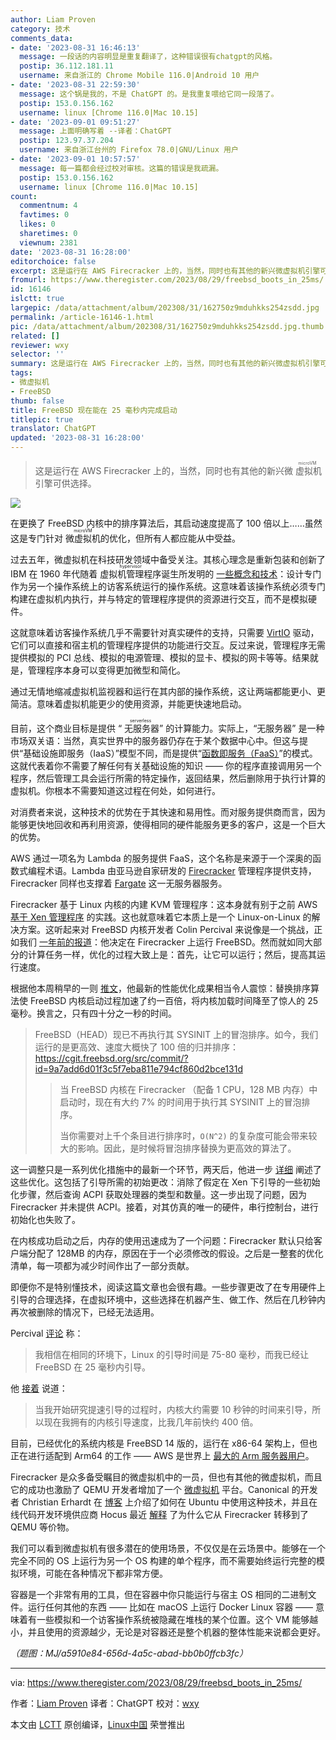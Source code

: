 ```yaml
---
author: Liam Proven
category: 技术
comments_data:
- date: '2023-08-31 16:46:13'
  message: 一段话的内容明显是重复翻译了，这种错误很有chatgpt的风格。
  postip: 36.112.181.11
  username: 来自浙江的 Chrome Mobile 116.0|Android 10 用户
- date: '2023-08-31 22:59:30'
  message: 这个锅是我的，不是 ChatGPT 的。是我重复喂给它同一段落了。
  postip: 153.0.156.162
  username: linux [Chrome 116.0|Mac 10.15]
- date: '2023-09-01 09:51:27'
  message: 上面明确写着 --译者：ChatGPT
  postip: 123.97.37.204
  username: 来自浙江台州的 Firefox 78.0|GNU/Linux 用户
- date: '2023-09-01 10:57:57'
  message: 每一篇都会经过校对审核。这篇的错误是我疏漏。
  postip: 153.0.156.162
  username: linux [Chrome 116.0|Mac 10.15]
count:
  commentnum: 4
  favtimes: 0
  likes: 0
  sharetimes: 0
  viewnum: 2381
date: '2023-08-31 16:28:00'
editorchoice: false
excerpt: 这是运行在 AWS Firecracker 上的，当然，同时也有其他的新兴微虚拟机引擎可供选择。
fromurl: https://www.theregister.com/2023/08/29/freebsd_boots_in_25ms/
id: 16146
islctt: true
largepic: /data/attachment/album/202308/31/162750z9mduhkks254zsdd.jpg
permalink: /article-16146-1.html
pic: /data/attachment/album/202308/31/162750z9mduhkks254zsdd.jpg.thumb.jpg
related: []
reviewer: wxy
selector: ''
summary: 这是运行在 AWS Firecracker 上的，当然，同时也有其他的新兴微虚拟机引擎可供选择。
tags:
- 微虚拟机
- FreeBSD
thumb: false
title: FreeBSD 现在能在 25 毫秒内完成启动
titlepic: true
translator: ChatGPT
updated: '2023-08-31 16:28:00'
---
```



> 
> 这是运行在 AWS Firecracker 上的，当然，同时也有其他的新兴微<ruby> 虚拟机 <rp>  （ </rp> <rt>  microVM </rt> <rp>  ） </rp></ruby>引擎可供选择。
> 
> 
> 


![](/data/attachment/album/202308/31/162750z9mduhkks254zsdd.jpg)


在更换了 FreeBSD 内核中的排序算法后，其启动速度提高了 100 倍以上……虽然这是专门针对 <ruby> 微虚拟机 <rt>  microVM </rt></ruby> 的优化，但所有人都应能从中受益。


过去五年，微虚拟机在科技研发领域中备受关注。其核心理念是重新包装和创新了 IBM 在 1960 年代随着 <ruby> 虚拟机管理程序 <rt>  hypervisor </rt></ruby> 诞生所发明的 [一些概念和技术](https://www.theregister.com/2011/07/14/brief_history_of_virtualisation_part_2/)：设计专门作为另一个操作系统上的访客系统运行的操作系统。这意味着该操作系统必须专门构建在虚拟机内执行，并与特定的管理程序提供的资源进行交互，而不是模拟硬件。


这就意味着访客操作系统几乎不需要针对真实硬件的支持，只需要 [VirtIO](https://wiki.osdev.org/Virtio) 驱动，它们可以直接和宿主机的管理程序提供的功能进行交互。反过来说，管理程序无需提供模拟的 PCI 总线、模拟的电源管理、模拟的显卡、模拟的网卡等等。结果就是，管理程序本身可以变得更加微型和简化。


通过无情地缩减虚拟机监视器和运行在其内部的操作系统，这让两端都能更小、更简洁。意味着虚拟机能更少的使用资源，并能更快速地启动。


目前，这个商业目标是提供 “<ruby> 无服务器 <rt>  serverless </rt></ruby>” 的计算能力。实际上，“无服务器” 是一种市场双关语：当然，真实世界中的服务器仍存在于某个数据中心中。但这与提供“基础设施即服务（IaaS）”模型不同，而是提供“[函数即服务（FaaS）](https://www.theregister.com/2018/12/19/serverless_computing_study/)”的模式。这就代表着你不需要了解任何有关基础设施的知识 —— 你的程序直接调用另一个程序，然后管理工具会运行所需的特定操作，返回结果，然后删除用于执行计算的虚拟机。你根本不需要知道这过程在何处，如何进行。


对消费者来说，这种技术的优势在于其快速和易用性。而对服务提供商而言，因为能够更快地回收和再利用资源，使得相同的硬件能服务更多的客户，这是一个巨大的优势。


AWS 通过一项名为 Lambda 的服务提供 FaaS，这个名称是来源于一个深奥的函数式编程术语。Lambda 由亚马逊自家研发的 [Firecracker](https://www.theregister.com/2018/11/27/aws_sets_firecracker/) 管理程序提供支持，Firecracker 同样也支撑着 [Fargate](https://www.theregister.com/2020/04/09/aws_revamps_fargate_serverless_containers/) 这一无服务器服务。


Firecracker 基于 Linux 内核的内建 KVM 管理程序：这本身就有别于之前 AWS [基于 Xen 管理程序](https://www.theregister.com/2017/11/07/aws_writes_new_kvm_based_hypervisor_to_make_its_cloud_go_faster/) 的实践。这也就意味着它本质上是一个 Linux-on-Linux 的解决方案。这听起来对 FreeBSD 内核开发者 Colin Percival 来说像是一个挑战，正如我们 [一年前的报道](https://www.theregister.com/2022/10/19/freebsd_comes_to_amazons_lightweight/)：他决定在 Firecracker 上运行 FreeBSD。然而就如同大部分的计算任务一样，优化的过程大致上是：首先，让它可以运行；然后，提高其运行速度。


根据他本周稍早的一则 [推文](https://twitter.com/cperciva/status/1693127769901969772)，他最新的性能优化成果相当令人震惊：替换排序算法使 FreeBSD 内核启动过程加速了约一百倍，将内核加载时间降至了惊人的 25 毫秒。换言之，只有四十分之一秒的时间。



> 
> FreeBSD（HEAD）现已不再执行其 SYSINIT 上的冒泡排序。如今，我们运行的是更高效、速度大概快了 100 倍的归并排序：<https://cgit.freebsd.org/src/commit/?id=9a7add6d01f3c5f7eba811e794cf860d2bce131d>
> 
> 
> 
> > 
> > 当 FreeBSD 内核在 Firecracker （配备 1 CPU，128 MB 内存）中启动时，现在有大约 7% 的时间用于执行其 SYSINIT 上的冒泡排序。
> > 
> > 
> > 当你需要对上千个条目进行排序时，`O(N^2)` 的复杂度可能会带来较大的影响。因此，是时候将冒泡排序替换为更高效的算法了。
> > 
> > 
> > 
> 
> 
> 


这一调整只是一系列优化措施中的最新一个环节，两天后，他进一步 [详细](https://www.usenix.org/publications/loginonline/freebsd-firecracker) 阐述了这些优化。这包括了引导所需的初始更改：消除了假定在 Xen 下引导的一些初始化步骤，然后查询 ACPI 获取处理器的类型和数量。这一步出现了问题，因为 Firecracker 并未提供 ACPI。接着，对其仿真的唯一的硬件，串行控制台，进行初始化也失败了。


在内核成功启动之后，内存的使用迅速成为了一个问题：Firecracker 默认只给客户端分配了 128MB 的内存，原因在于一个必须修改的假设。之后是一整套的优化清单，每一项都为减少时间作出了一部分贡献。


即便你不是特别懂技术，阅读这篇文章也会很有趣。一些步骤更改了在专用硬件上引导的合理选择，在虚拟环境中，这些选择在机器产生、做工作、然后在几秒钟内再次被删除的情况下，已经无法适用。


Percival [评论](https://news.ycombinator.com/item?id=37205578) 称：



> 
> 我相信在相同的环境下，Linux 的引导时间是 75-80 毫秒，而我已经让 FreeBSD 在 25 毫秒内引导。
> 
> 
> 


他 [接着](https://news.ycombinator.com/item?id=37205475) 说道：



> 
> 当我开始研究提速引导的过程时，内核大约需要 10 秒钟的时间来引导，所以现在我拥有的内核引导速度，比我几年前快约 400 倍。
> 
> 
> 


目前，已经优化的系统内核是 FreeBSD 14 版的，运行在 x86-64 架构上，但也正在进行适配到 Arm64 的工作 —— AWS 是世界上 [最大的 Arm 服务器用户](https://www.theregister.com/2023/08/08/amazon_arm_servers/)。


Firecracker 是众多备受瞩目的微虚拟机中的一员，但也有其他的微虚拟机，而且它的成功也激励了 QEMU 开发者增加了一个 [微虚拟机](https://qemu.readthedocs.io/en/v8.1.0/system/i386/microvm.html) 平台。Canonical 的开发者 Christian Erhardt 在 [博客](https://cpaelzer.github.io/blogs/009-microvm-in-ubuntu/) 上介绍了如何在 Ubuntu 中使用这种技术，并且在线代码开发环境供应商 Hocus 最近 [解释](https://hocus.dev/blog/qemu-vs-firecracker/) 了为什么它从 Firecracker 转移到了 QEMU 等价物。


我们可以看到微虚拟机有很多潜在的使用场景，不仅仅是在云场景中。能够在一个完全不同的 OS 上运行为另一个 OS 构建的单个程序，而不需要始终运行完整的模拟环境，可能在各种情况下都非常方便。


容器是一个非常有用的工具，但在容器中你只能运行与宿主 OS 相同的二进制文件。运行任何其他的东西 —— 比如在 macOS 上运行 Docker Linux 容器 —— 意味着有一些模拟和一个访客操作系统被隐藏在堆栈的某个位置。这个 VM 能够越小，并且使用的资源越少，无论是对容器还是整个机器的整体性能来说都会更好。


*（题图：MJ/a5910e84-656d-4a5c-abad-bb0b0ffcb3fc）*




---


via: <https://www.theregister.com/2023/08/29/freebsd_boots_in_25ms/> 


作者：[Liam Proven](https://www.theregister.com/Author/Liam-Proven) 译者：ChatGPT 校对：[wxy](https://github.com/wxy)


本文由 [LCTT](https://github.com/LCTT/TranslateProject) 原创编译，[Linux中国](/article-16144-1.html) 荣誉推出